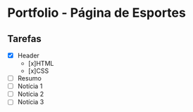 # Portfolio - Página de Esportes

## Tarefas

- [x] Header
    - [x]HTML
    - [x]CSS
- [ ] Resumo
- [ ] Notícia 1
- [ ] Notícia 2
- [ ] Notícia 3
